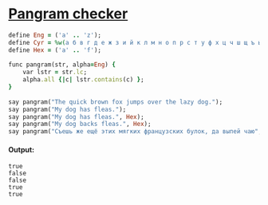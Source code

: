 [1]: http://rosettacode.org/wiki/Pangram_checker

# [Pangram checker][1]

```ruby
define Eng = ('a' .. 'z');
define Cyr = %w(а б в г д е ж з и й к л м н о п р с т у ф х ц ч ш щ ъ ы ь э ю я ё);
define Hex = ('a' .. 'f');
 
func pangram(str, alpha=Eng) {
    var lstr = str.lc;
    alpha.all {|c| lstr.contains(c) };
}
 
say pangram("The quick brown fox jumps over the lazy dog.");
say pangram("My dog has fleas.");
say pangram("My dog has fleas.", Hex);
say pangram("My dog backs fleas.", Hex);
say pangram("Съешь же ещё этих мягких французских булок, да выпей чаю", Cyr);
```

#### Output:
```
true
false
false
true
true
```